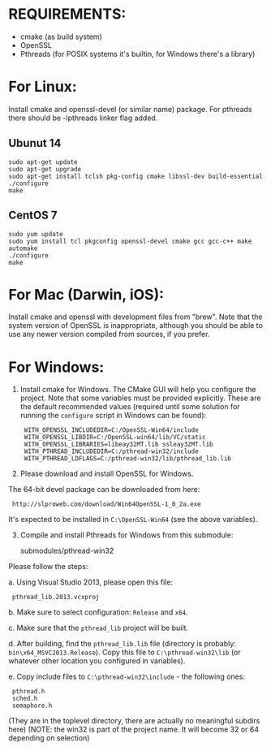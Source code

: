 REQUIREMENTS:
============

* cmake (as build system)
* OpenSSL
* Pthreads (for POSIX systems it's builtin, for Windows there's a library)

For Linux:
==========

Install cmake and openssl-devel (or similar name) package. For pthreads
there should be -lpthreads linker flag added.

## Ubunut 14
```
sudo apt-get update
sudo apt-get upgrade
sudo apt-get install tclsh pkg-config cmake libssl-dev build-essential
./configure
make
```
## CentOS 7
```
sudo yum update
sudo yum install tcl pkgconfig openssl-devel cmake gcc gcc-c++ make automake
./configure
make
```

For Mac (Darwin, iOS):
=====================

Install cmake and openssl with development files from "brew". Note that the
system version of OpenSSL is inappropriate, although you should be able to
use any newer version compiled from sources, if you prefer.

For Windows:
============

1. Install cmake for Windows. The CMake GUI will help you configure the project.
Note that some variables must be provided explicitly. These are the default
recommended values (required until some solution for running the `configure`
script in Windows can be found):

		WITH_OPENSSL_INCLUDEDIR=C:/OpenSSL-Win64/include
		WITH_OPENSSL_LIBDIR=C:/OpenSSL-win64/lib/VC/static
		WITH_OPENSSL_LIBRARIES=libeay32MT.lib ssleay32MT.lib
		WITH_PTHREAD_INCLUDEDIR=C:/pthread-win32/include
		WITH_PTHREAD_LDFLAGS=C:/pthread-win32/lib/pthread_lib.lib


2. Please download and install OpenSSL for Windows.

The 64-bit devel package can be downloaded from here:

     http://slproweb.com/download/Win64OpenSSL-1_0_2a.exe

It's expected to be installed in `C:\OpenSSL-Win64` (see the above variables).


3. Compile and install Pthreads for Windows from this submodule:

     submodules/pthread-win32

Please follow the steps:

a. Using Visual Studio 2013, please open this file:

     pthread_lib.2013.vcxproj

b. Make sure to select configuration: `Release` and `x64`.

c. Make sure that the `pthread_lib` project will be built.

d. After building, find the `pthread_lib.lib` file (directory is probably: `bin\x64_MSVC2013.Release`).
Copy this file to `C:\pthread-win32\lib` (or whatever other location you configured in variables).

e. Copy include files to `C:\pthread-win32\include` - the following ones:

     pthread.h
     sched.h
     semaphore.h

(They are in the toplevel directory, there are actually no meaningful subdirs here)
(NOTE: the win32 is part of the project name. It will become 32 or 64 depending on selection)

